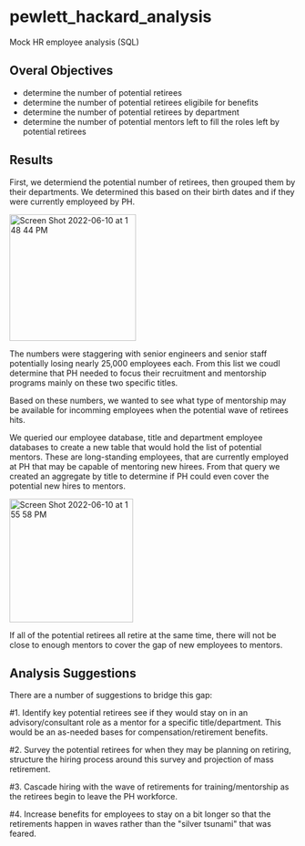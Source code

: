 # pewlett_hackard_analysis
Mock HR employee analysis (SQL)

## Overal Objectives
- determine the number of potential retirees 
- determine the number of potential retirees eligibile for benefits
- determine the number of potential retirees by department
- determine the number of potential mentors left to fill the roles left by potential retirees


## Results

First, we determiend the potential number of retirees, then grouped them by their departments.  We determined this based on their birth dates and if they were currently employeed by PH.

<img width="222" alt="Screen Shot 2022-06-10 at 1 48 44 PM" src="https://user-images.githubusercontent.com/6634774/173122892-884fcd3d-642b-46e6-a9b9-dff371051512.png">

The numbers were staggering with senior engineers and senior staff potentially losing nearly 25,000 employees each. From this list we coudl determine that PH needed to focus their recruitment and mentorship programs mainly on these two specific titles. 

Based on these numbers, we wanted to see what type of mentorship may be available for incomming employees when the potential wave of retirees hits. 

We queried our employee database, title and department employee databases to create a new table that would hold the list of potential mentors.  These are long-standing employees, that are currently employed at PH that may be capable of mentoring new hirees.  From that query we created an aggregate by title to determine if PH could even cover the potential new hires to mentors. 

<img width="217" alt="Screen Shot 2022-06-10 at 1 55 58 PM" src="https://user-images.githubusercontent.com/6634774/173123977-c2705b10-5b28-4fd8-96ab-2df77fd3fde7.png">

If all of the potential retirees all retire at the same time, there will not be close to enough mentors to cover the gap of new employees to mentors.  

## Analysis Suggestions

There are a number of suggestions to bridge this gap:

#1. Identify key potential retirees see if they would stay on in an advisory/consultant role as a mentor for a specific title/department. This would be an as-needed bases for compensation/retirement benefits.

#2. Survey the potential retirees for when they may be planning on retiring, structure the hiring process around this survey and projection of mass retirement. 

#3. Cascade hiring with the wave of retirements for training/mentorship as the retirees begin to leave the PH workforce. 

#4. Increase benefits for employees to stay on a bit longer so that the retirements happen in waves rather than the "silver tsunami" that was feared.
